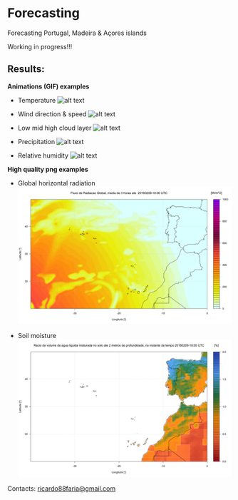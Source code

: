 # Forecasting
Forecasting Portugal, Madeira & Açores islands

Working in progress!!!

## Results:


**Animations (GIF) examples**

* Temperature
![alt text](obs/TMP_20160209-18.gif)

* Wind direction & speed
![alt text](obs/WINDM_20160209-18.gif)

* Low mid high cloud layer
![alt text](obs/TCDC_tot_20160208-12.gif)

* Precipitation
![alt text](obs/PREC_20160209-18.gif)

* Relative humidity
![alt text](obs/HR_20160209-18.gif)


**High quality png examples**

* Global horizontal radiation
![alt text](obs/DSWRF_20160209-18.png)

* Soil moisture
![alt text](obs/SOILL_20160209-18.png)

Contacts:
<ricardo88faria@gmail.com>
